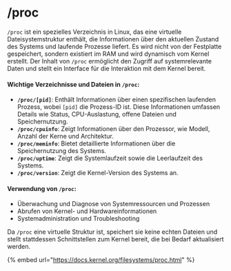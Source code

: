 # /proc

`/proc` ist ein spezielles Verzeichnis in Linux, das eine virtuelle Dateisystemstruktur enthält, die Informationen über den aktuellen Zustand des Systems und laufende Prozesse liefert. Es wird nicht von der Festplatte gespeichert, sondern existiert im RAM und wird dynamisch vom Kernel erstellt. Der Inhalt von `/proc` ermöglicht den Zugriff auf systemrelevante Daten und stellt ein Interface für die Interaktion mit dem Kernel bereit.

#### Wichtige Verzeichnisse und Dateien in `/proc`:

* **`/proc/[pid]`**: Enthält Informationen über einen spezifischen laufenden Prozess, wobei `[pid]` die Prozess-ID ist. Diese Informationen umfassen Details wie Status, CPU-Auslastung, offene Dateien und Speichernutzung.
* **`/proc/cpuinfo`**: Zeigt Informationen über den Prozessor, wie Modell, Anzahl der Kerne und Architektur.
* **`/proc/meminfo`**: Bietet detaillierte Informationen über die Speichernutzung des Systems.
* **`/proc/uptime`**: Zeigt die Systemlaufzeit sowie die Leerlaufzeit des Systems.
* **`/proc/version`**: Zeigt die Kernel-Version des Systems an.

#### Verwendung von `/proc`:

* Überwachung und Diagnose von Systemressourcen und Prozessen
* Abrufen von Kernel- und Hardwareinformationen
* Systemadministration und Troubleshooting

Da `/proc` eine virtuelle Struktur ist, speichert sie keine echten Dateien und stellt stattdessen Schnittstellen zum Kernel bereit, die bei Bedarf aktualisiert werden.

{% embed url="https://docs.kernel.org/filesystems/proc.html" %}
